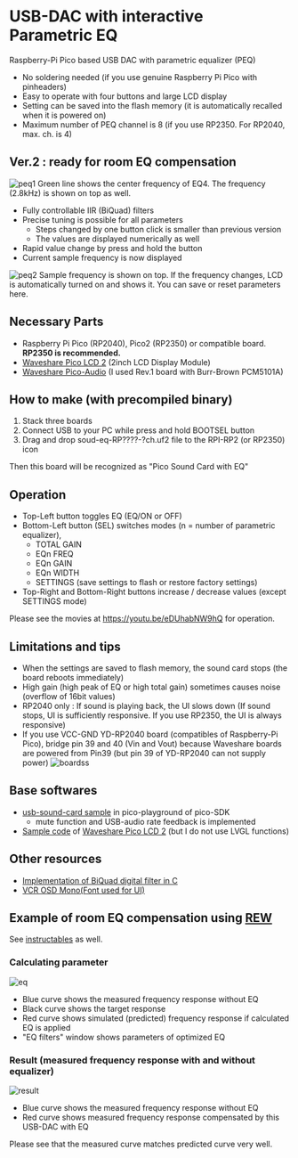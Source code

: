 # USB-DAC with interactive Parametric EQ

Raspberry-Pi Pico based USB DAC with parametric equalizer (PEQ)

* No soldering needed (if you use genuine Raspberry Pi Pico with pinheaders)
* Easy to operate with four buttons and large LCD display
* Setting can be saved into the flash memory (it is automatically recalled when it is powered on)
* Maximum number of PEQ channel is 8 (if you use RP2350. For RP2040, max. ch. is 4)

## Ver.2 : ready for room EQ compensation
  
![peq1](https://github.com/user-attachments/assets/61e4f219-03b9-48d3-873b-3ad1a90c01a4)
Green line shows the center frequency of EQ4. The frequency (2.8kHz) is shown on top as well.

* Fully controllable IIR (BiQuad) filters
* Precise tuning is possible for all parameters
  - Steps changed by one button click is smaller than previous version
  - The values are displayed numerically as well
* Rapid value change by press and hold the button
* Current sample frequency is now displayed
  
![peq2](https://github.com/user-attachments/assets/f85f5d23-710e-4831-bf11-8324eb135083)
Sample frequency is shown on top. If the frequency changes, LCD is automatically turned on and shows it.
You can save or reset parameters here.

## Necessary Parts

* Raspberry Pi Pico (RP2040), Pico2 (RP2350) or compatible board. **RP2350 is recommended.**
* [Waveshare Pico LCD 2](https://www.waveshare.com/wiki/Pico-LCD-2) (2inch LCD Display Module)
* [Waveshare Pico-Audio](https://www.waveshare.com/wiki/Pico-Audio) (I used Rev.1 board with Burr-Brown PCM5101A)

## How to make (with precompiled binary)

1. Stack three boards
2. Connect USB to your PC while press and hold BOOTSEL button
3. Drag and drop soud-eq-RP????-?ch.uf2 file to the RPI-RP2 (or RP2350) icon

Then this board will be recognized as "Pico Sound Card with EQ"

## Operation

* Top-Left button toggles EQ (EQ/ON or OFF)
* Bottom-Left button (SEL) switches modes (n = number of parametric equalizer),
  - TOTAL GAIN
  - EQn FREQ
  - EQn GAIN
  - EQn WIDTH
  - SETTINGS (save settings to flash or restore factory settings)
* Top-Right and Bottom-Right buttons increase / decrease values (except SETTINGS mode)

Please see the movies at https://youtu.be/eDUhabNW9hQ for operation.

## Limitations and tips

* When the settings are saved to flash memory, the sound card stops (the board reboots immediately)
* High gain (high peak of EQ or high total gain) sometimes causes noise (overflow of 16bit values)
* RP2040 only : If sound is playing back, the UI slows down (If sound stops, UI is sufficiently responsive. If you use RP2350, the UI is always responsive)
* If you use VCC-GND YD-RP2040 board (compatibles of Raspberry-Pi Pico), bridge pin 39 and 40 (Vin and Vout) because Waveshare boards are powered from Pin39 (but pin 39 of YD-RP2040 can not supply power)
![boardss](https://github.com/user-attachments/assets/48f579f6-3e2b-4a8b-b544-320f3714dd84)

## Base softwares

* [usb-sound-card sample](https://github.com/raspberrypi/pico-playground/tree/master/apps/usb_sound_card) in pico-playground of pico-SDK
  - mute function and USB-audio rate feedback is implemented
* [Sample code](https://files.waveshare.com/wiki/Pico-1.3-LCD/RP2040-LCD-LVGL.zip) of [Waveshare Pico LCD 2](https://www.waveshare.com/wiki/Pico-LCD-2) (but I do not use LVGL functions)

## Other resources

* [Implementation of BiQuad digital filter in C](https://www.utsbox.com/?page_id=523)
* [VCR OSD Mono(Font used for UI)](https://www.dafont.com/vcr-osd-mono.font)

## Example of room EQ compensation using [REW](https://www.roomeqwizard.com/)

See [instructables](https://www.instructables.com/Room-Acoustic-Correction-by-DIY-Parametric-Equaliz/) as well.

### Calculating parameter

![eq](https://github.com/user-attachments/assets/909a8752-4013-4b3d-a27e-61ba1f8f9142)

* Blue curve shows the measured frequency response without EQ
* Black curve shows the target response
* Red curve shows simulated (predicted) frequency response if calculated EQ is applied
* "EQ filters" window shows parameters of optimized EQ

### Result (measured frequency response with and without equalizer)

![result](https://github.com/user-attachments/assets/41162468-2b91-46af-a6e0-c8c9aff992a6)
* Blue curve shows the measured frequency response without EQ
* Red curve shows measured frequency response compensated by this USB-DAC with EQ

Please see that the measured curve matches predicted curve very well.
